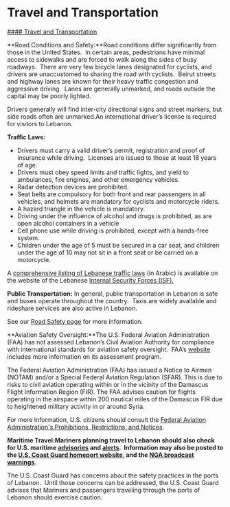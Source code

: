 # Travel and Transportation

[#### Travel and Transportation](javascript:void(0); "Travel and Transportation")

**Road Conditions and Safety:**Road conditions differ significantly from those in the United States.  In certain areas, pedestrians have minimal access to sidewalks and are forced to walk along the sides of busy roadways.  There are very few bicycle lanes designated for cyclists, and drivers are unaccustomed to sharing the road with cyclists.  Beirut streets and highway lanes are known for their heavy traffic congestion and aggressive driving.  Lanes are generally unmarked, and roads outside the capital may be poorly lighted.

Drivers generally will find inter-city directional signs and street markers, but side roads often are unmarked.An international driver’s license is required for visitors to Lebanon.

**Traffic Laws:**

* Drivers must carry a valid driver’s permit, registration and proof of insurance while driving.  Licenses are issued to those at least 18 years of age.
* Drivers must obey speed limits and traffic lights, and yield to ambulances, fire engines, and other emergency vehicles.
* Radar detection devices are prohibited.
* Seat belts are compulsory for both front and rear passengers in all vehicles, and helmets are mandatory for cyclists and motorcycle riders.
* A hazard triangle in the vehicle is mandatory.
* Driving under the influence of alcohol and drugs is prohibited, as are open alcohol containers in a vehicle
* Cell phone use while driving is prohibited, except with a hands-free system.
* Children under the age of 5 must be secured in a car seat, and children under the age of 10 may not sit in a front seat or be carried on a motorcycle.

A [comprehensive listing of Lebanese traffic laws](https://www.isf.gov.lb/en/article/1248) (in Arabic) is available on the website of the Lebanese [Internal Security Forces (ISF).](https://www.isf.gov.lb/en/article/1248)

**Public Transportation:** In general, public transportation in Lebanon is safe and buses operate throughout the country.  Taxis are widely available and rideshare services are also active in Lebanon.

See our [Road Safety page](http://travel.state.gov/content/passports/english/go/safety/road.html) for more information.

**Aviation Safety Oversight:**The U.S. Federal Aviation Administration (FAA) has not assessed Lebanon’s Civil Aviation Authority for compliance with international standards for aviation safety oversight.  FAA’s [website](https://www.faa.gov/about/initiatives/iasa) includes more information on its assessment program.

The Federal Aviation Administration (FAA) has issued a Notice to Airmen (NOTAM) and/or a Special Federal Aviation Regulation (SFAR). This is due to risks to civil aviation operating within or in the vicinity of the Damascus Flight Information Region (FIR). The FAA advises caution for flights operating in the airspace within 200 nautical miles of the Damascus FIR due to heightened military activity in or around Syria.

For more information, U.S. citizens should consult the [Federal Aviation Administration's Prohibitions, Restrictions, and Notices](https://www.faa.gov/air_traffic/publications/us_restrictions).

**Maritime Travel:**Mariners planning travel to Lebanon should also check for U.S. maritime [advisories](https://www.maritime.dot.gov/msci-advisories) and [alerts](https://www.maritime.dot.gov/msci-alerts).  Information may also be posted to the [U.S. Coast Guard homeport website](https://homeport.uscg.mil/), and the [NGA broadcast warnings](https://msi.nga.mil/NavWarnings)**.**

The U.S. Coast Guard has concerns about the safety practices in the ports of Lebanon.  Until those concerns can be addressed, the U.S. Coast Guard advises that Mariners and passengers traveling through the ports of Lebanon should exercise caution.